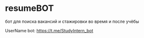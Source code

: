# resumeBOT
бот для поиска вакансий и стажировки во время и после учёбы 


UserName bot: https://t.me/StudyIntern_bot
